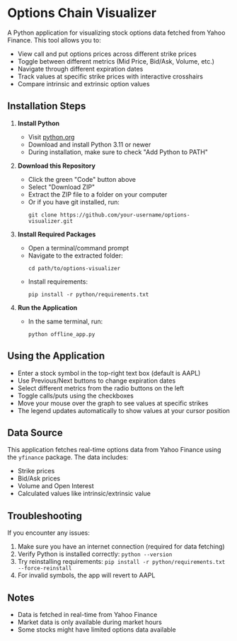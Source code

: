 # Options Chain Visualizer

A Python application for visualizing stock options data fetched from Yahoo Finance. This tool allows you to:
- View call and put options prices across different strike prices
- Toggle between different metrics (Mid Price, Bid/Ask, Volume, etc.)
- Navigate through different expiration dates
- Track values at specific strike prices with interactive crosshairs
- Compare intrinsic and extrinsic option values

## Installation Steps

1. **Install Python**
   - Visit [python.org](https://python.org/downloads)
   - Download and install Python 3.11 or newer
   - During installation, make sure to check "Add Python to PATH"

2. **Download this Repository**
   - Click the green "Code" button above
   - Select "Download ZIP"
   - Extract the ZIP file to a folder on your computer
   - Or if you have git installed, run:
     ```
     git clone https://github.com/your-username/options-visualizer.git
     ```

3. **Install Required Packages**
   - Open a terminal/command prompt
   - Navigate to the extracted folder:
     ```
     cd path/to/options-visualizer
     ```
   - Install requirements:
     ```
     pip install -r python/requirements.txt
     ```

4. **Run the Application**
   - In the same terminal, run:
     ```
     python offline_app.py
     ```

## Using the Application

- Enter a stock symbol in the top-right text box (default is AAPL)
- Use Previous/Next buttons to change expiration dates
- Select different metrics from the radio buttons on the left
- Toggle calls/puts using the checkboxes
- Move your mouse over the graph to see values at specific strikes
- The legend updates automatically to show values at your cursor position

## Data Source

This application fetches real-time options data from Yahoo Finance using the `yfinance` package. The data includes:
- Strike prices
- Bid/Ask prices
- Volume and Open Interest
- Calculated values like intrinsic/extrinsic value

## Troubleshooting

If you encounter any issues:
1. Make sure you have an internet connection (required for data fetching)
2. Verify Python is installed correctly: `python --version`
3. Try reinstalling requirements: `pip install -r python/requirements.txt --force-reinstall`
4. For invalid symbols, the app will revert to AAPL

## Notes

- Data is fetched in real-time from Yahoo Finance
- Market data is only available during market hours
- Some stocks might have limited options data available
